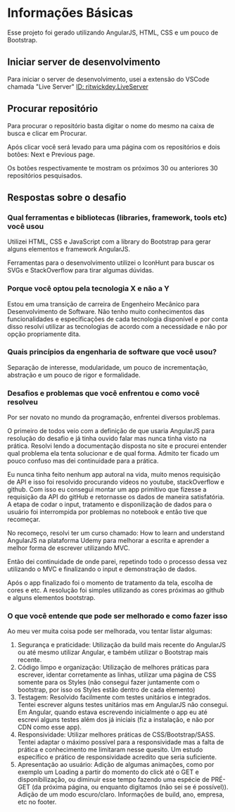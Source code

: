 # Informações Básicas
Esse projeto foi gerado utilizando AngularJS, HTML, CSS e um pouco de Bootstrap.

## Iniciar server de desenvolvimento

Para iniciar o server de desenvolvimento, usei a extensão do VSCode chamada "Live Server" [ID: ritwickdey.LiveServer](https://marketplace.visualstudio.com/items?itemName=ritwickdey.LiveServer)

## Procurar repositório

Para procurar o repositório basta digitar o nome do mesmo na caixa de busca e clicar em Procurar.

Após clicar você será levado para uma página com os repositórios e dois botões: Next e Previous page.

Os botões respectivamente te mostram os próximos 30 ou anteriores 30 repositórios pesquisados.

## Respostas sobre o desafio
### Qual ferramentas e bibliotecas (libraries, framework, tools etc) você usou

Utilizei HTML, CSS e JavaScript com a library do Bootstrap para gerar alguns elementos e framework AngularJS.

Ferramentas para o desenvolvimento utilizei o IconHunt para buscar os SVGs e StackOverflow para tirar algumas dúvidas.

### Porque você optou pela tecnologia X e não a Y

Estou em uma transição de carreira de Engenheiro Mecânico para Desenvolvimento de Software. Não tenho muito conhecimentos das funcionalidades e especificações de cada tecnologia disponível e por conta disso resolvi utilizar as tecnologias de acordo com a necessidade e não por opção propriamente dita.

### Quais princípios da engenharia de software que você usou?
Separação de interesse, modularidade, um pouco de incrementação, abstração e um pouco de rigor e formalidade.

### Desafios e problemas que você enfrentou e como você resolveu
Por ser novato no mundo da programação, enfrentei diversos problemas.

O primeiro de todos veio com a definição de que usaria AngularJS para resolução do desafio e já tinha ouvido falar mas nunca tinha visto na prática.
Resolvi lendo a documentação disposta no site e procurei entender qual problema ela tenta solucionar e de qual forma. Admito ter ficado um pouco confuso mas dei continuidade para a prática.

Eu nunca tinha feito nenhum app autoral na vida, muito menos requisição de API e isso foi resolvido procurando vídeos no youtube, stackOverflow e github. Com isso eu consegui montar um app primitivo que fizesse a requisição da API do gitHub e retornasse os dados de maneira satisfatória. A etapa de codar o input, tratamento e disponilização de dados para o usuário foi interrompida por problemas no notebook e então tive que recomeçar.

No recomeço, resolvi ter um curso chamado: How to learn and understand AngularJS na plataforma Udemy para melhorar a escrita e aprender a melhor forma de escrever utilizando MVC.

Então dei continuidade de onde parei, repetindo todo o processo dessa vez utilizando o MVC e finalizando o input e demonstração de dados.

Após o app finalizado foi o momento de tratamento da tela, escolha de cores e etc. A resolução foi simples utilizando as cores próximas ao github e alguns elementos bootstrap.

### O que você entende que pode ser melhorado e como fazer isso
Ao meu ver muita coisa pode ser melhorada, vou tentar listar algumas:

1. Segurança e praticidade: Utilização da build mais recente do AngularJS ou até mesmo utilizar Angular, e também utilizar o Bootstrap mais recente.
2. Código limpo e organização: Utilização de melhores práticas para escrever, identar corretamente as linhas, utilizar uma página de CSS somente para os Styles (não consegui fazer juntamente com o bootstrap, por isso os Styles estão dentro de cada elemento)
3. Testagem: Resolvido facilmente com testes unitários e integrados. Tentei escrever alguns testes unitários mas em AngularJS não consegui. Em Angular, quando estava escrevendo inicialmente o app eu até escrevi alguns testes além dos já iniciais (fiz a instalação, e não por CDN como esse app).
4. Responsividade:  Utilizar melhores práticas de CSS/Bootstrap/SASS. Tentei adaptar o máximo possível para a responsividade mas a falta de prática e conhecimento me limitaram nesse quesito. Um estudo específico e prático de responsividade acredito que seria suficiente.
5. Apresentação ao usuário: Adição de algumas animações, como por exemplo um Loading a partir do momento do click até o GET e disponibilização, ou diminuir esse tempo fazendo uma espécie de PRÉ-GET (da próxima página, ou enquanto digitamos (não sei se é possível)). Adição de um modo escuro/claro. Informações de build, ano, empresa, etc no footer.

